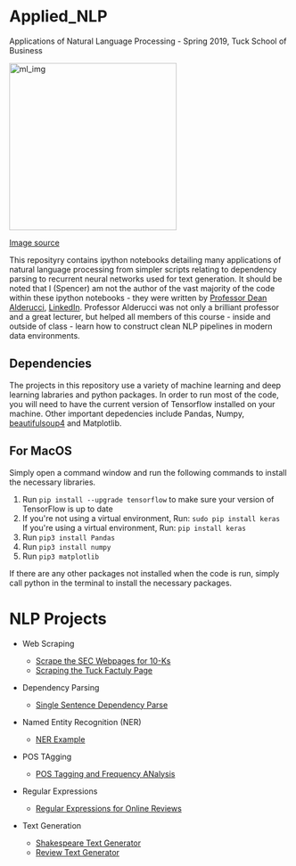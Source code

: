 # Applied_NLP

Applications of Natural Language Processing - Spring 2019, Tuck School of Business

<img width="300" alt="ml_img" src="https://venturebeat.com/wp-content/uploads/2018/09/natural-language-processing.jpg?fit=400%2C283&strip=all">

[Image source](venturebeat.com/wp-content/uploads/2018/09/natural-language-processing.jpg?fit=400%2C283&strip=all)

This reposityry contains ipython notebooks detailing many applications of natural language processing from simpler scripts relating to dependency parsing to recurrent neural networks used for text generation. It should be noted that I (Spencer) am not the author of the vast majority of the code within these ipython notebooks - they were written by [Professor Dean Alderucci](https://biography.omicsonline.org/united-states-of-america/the-university-of-chicago-booth-school-of-business/dean-alderucci-422234), [LinkedIn](https://www.linkedin.com/in/deanalderucci/). Professor Alderucci was not only a brilliant professor and a great lecturer, but helped all members of this course - inside and outside of class - learn how to construct clean NLP pipelines in modern data environments. 

## Dependencies

The projects in this repository use a variety of machine learning and deep learning labraries and python packages. In order to run most of the code, you will need to have the current version of Tensorflow installed on your machine. Other important depedencies include Pandas, Numpy, [beautifulsoup4](www.crummy.com/software/BeautifulSoup/) and Matplotlib.

## For MacOS 
Simply open a command window and run the following commands to install the necessary libraries. 

1. Run `pip install --upgrade tensorflow` to make sure your version of TensorFlow is up to date
2. If you're not using a virtual environment, Run: `sudo pip install keras` <br> 
If you're using a virtual environment, Run: `pip install keras` 
3. Run `pip3 install Pandas` 
4. Run `pip3 install numpy` 
5. Run `pip3 matplotlib` 

If there are any other packages not installed when the code is run, simply call python in the terminal to install the necessary packages. 

# NLP Projects

* Web Scraping
  * [Scrape the SEC Webpages for 10-Ks](https://github.com/spencerbertsch1/Applied_NLP/blob/master/Web_Scraping/Class_1_Scrape_SEC_Pages.ipynb)
  * [Scraping the Tuck Factuly Page](https://github.com/spencerbertsch1/Applied_NLP/blob/master/Web_Scraping/Class_1_Scrape_web_pages.ipynb)

* Dependency Parsing
  * [Single Sentence Dependency Parse](https://github.com/spencerbertsch1/Applied_NLP/blob/master/Dependency%20Parsing/Class_1_Dependency_Parse.ipynb)
  
* Named Entity Recognition (NER) 
  * [NER Example](https://github.com/spencerbertsch1/Applied_NLP/blob/master/Named%20Entity%20Recognition/Class_2_NER.ipynb)

* POS TAgging
  * [POS Tagging and Frequency ANalysis](https://github.com/spencerbertsch1/Applied_NLP/blob/master/POS%20Tagging/Parts_of_Speech.ipynb)
  
* Regular Expressions
  * [Regular Expressions for Online Reviews](https://github.com/spencerbertsch1/Applied_NLP/blob/master/Regualr_Expressions/Class_1_Hotel_reviews_and_regular_expressions.ipynb)
  
* Text Generation
  * [Shakespeare Text Generator](https://github.com/spencerbertsch1/Applied_NLP/blob/master/Text%20Generation/Class_4_Text_Generator_Shakespeare.ipynb)
  * [Review Text Generator](https://github.com/spencerbertsch1/Applied_NLP/blob/master/Text%20Generation/Week_4_Text_Generator_Hotel.ipynb)
  
